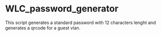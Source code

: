# WLC_password_generator
This script generates a standard password with 12 characters lenght and generates a qrcode for a guest vlan.
